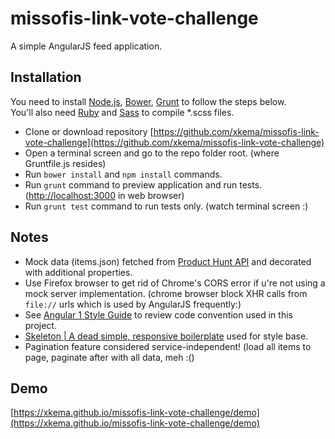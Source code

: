 # missofis-link-vote-challenge

A simple AngularJS feed application.

## Installation

You need to install [Node.js](https://nodejs.org), [Bower](http://bower.io/#install-bower), [Grunt](http://gruntjs.com/getting-started#installing-the-cli) to follow the steps below.  
You'll also need [Ruby](https://www.ruby-lang.org/en/documentation/installation/) and [Sass](http://sass-lang.com/install) to compile \*.scss files.

* Clone or download repository [https://github.com/xkema/missofis-link-vote-challenge](https://github.com/xkema/missofis-link-vote-challenge)
* Open a terminal screen and go to the repo folder root. (where Gruntfile.js resides)
* Run `bower install` and `npm install` commands.
* Run `grunt` command to preview application and run tests. ([http://localhost:3000](http://localhost:3000) in web browser)
* Run `grunt test` command to run tests only. (watch terminal screen :)

## Notes

* Mock data (items.json) fetched from [Product Hunt API](https://api.producthunt.com/v1/docs/posts/posts_index_get_the_tech_posts_of_today) and decorated with additional properties.
* Use Firefox browser to get rid of Chrome's CORS error if u're not using a mock server implementation. (chrome browser block XHR calls from `file://` urls which is used by AngularJS frequently:)
* See [Angular 1 Style Guide](https://github.com/johnpapa/angular-styleguide/blob/master/a1/README.md) to review code convention used in this project.
* [Skeleton | A dead simple, responsive boilerplate](http://getskeleton.com/) used for style base.
* Pagination feature considered service-independent! (load all items to page, paginate after with all data, meh :()

## Demo

[https://xkema.github.io/missofis-link-vote-challenge/demo](https://xkema.github.io/missofis-link-vote-challenge/demo)
